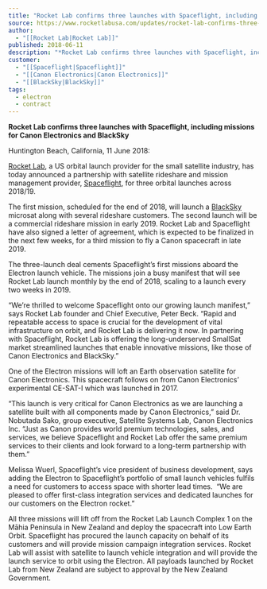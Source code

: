 ```yaml
---
title: "Rocket Lab confirms three launches with Spaceflight, including missions for Canon Electronics and BlackSky "
source: https://www.rocketlabusa.com/updates/rocket-lab-confirms-three-launches-with-spaceflight-including-missions-for-canon-electronics-and-blacksky/
author:
  - "[[Rocket Lab|Rocket Lab]]"
published: 2018-06-11
description: "*Rocket Lab confirms three launches with Spaceflight, including missions for Canon Electronics and BlackSky*"
customer:
  - "[[Spaceflight|Spaceflight]]"
  - "[[Canon Electronics|Canon Electronics]]"
  - "[[BlackSky|BlackSky]]"
tags:
  - electron
  - contract
---
```

**Rocket Lab confirms three launches with Spaceflight, including missions for Canon Electronics and BlackSky**

Huntington Beach, California, 11 June 2018:

[Rocket Lab](https://www.rocketlabusa.com/), a US orbital launch provider for the small satellite industry, has today announced a partnership with satellite rideshare and mission management provider, [Spaceflight](http://spaceflight.com/), for three orbital launches across 2018/19.

The first mission, scheduled for the end of 2018, will launch a [BlackSky](https://www.blacksky.com/) microsat along with several rideshare customers. The second launch will be a commercial rideshare mission in early 2019. Rocket Lab and Spaceflight have also signed a letter of agreement, which is expected to be finalized in the next few weeks, for a third mission to fly a Canon spacecraft in late 2019.

The three-launch deal cements Spaceflight’s first missions aboard the Electron launch vehicle. The missions join a busy manifest that will see Rocket Lab launch monthly by the end of 2018, scaling to a launch every two weeks in 2019.

“We’re thrilled to welcome Spaceflight onto our growing launch manifest,” says Rocket Lab founder and Chief Executive, Peter Beck. “Rapid and repeatable access to space is crucial for the development of vital infrastructure on orbit, and Rocket Lab is delivering it now. In partnering with Spaceflight, Rocket Lab is offering the long-underserved SmallSat market streamlined launches that enable innovative missions, like those of Canon Electronics and BlackSky.”

One of the Electron missions will loft an Earth observation satellite for Canon Electronics. This spacecraft follows on from Canon Electronics’ experimental CE-SAT-I which was launched in 2017.

“This launch is very critical for Canon Electronics as we are launching a satellite built with all components made by Canon Electronics,” said Dr. Nobutada Sako, group executive, Satellite Systems Lab, Canon Electronics Inc. “Just as Canon provides world premium technologies, sales, and services, we believe Spaceflight and Rocket Lab offer the same premium services to their clients and look forward to a long-term partnership with them.”

Melissa Wuerl, Spaceflight’s vice president of business development, says adding the Electron to Spaceflight’s portfolio of small launch vehicles fulfils a need for customers to access space with shorter lead times.  “We are pleased to offer first-class integration services and dedicated launches for our customers on the Electron rocket.”

All three missions will lift off from the Rocket Lab Launch Complex 1 on the Māhia Peninsula in New Zealand and deploy the spacecraft into Low Earth Orbit. Spaceflight has procured the launch capacity on behalf of its customers and will provide mission campaign integration services. Rocket Lab will assist with satellite to launch vehicle integration and will provide the launch service to orbit using the Electron. All payloads launched by Rocket Lab from New Zealand are subject to approval by the New Zealand Government.